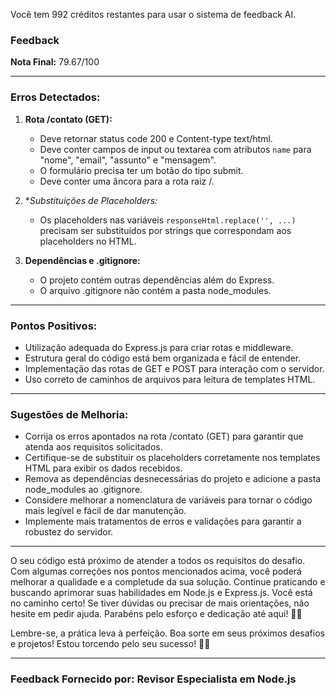 Você tem 992 créditos restantes para usar o sistema de feedback AI.
### Feedback

**Nota Final:** 79.67/100

---

### Erros Detectados:
1. **Rota /contato (GET):**
   - Deve retornar status code 200 e Content-type text/html.
   - Deve conter campos de input ou textarea com atributos `name` para "nome", "email", "assunto" e "mensagem".
   - O formulário precisa ter um botão do tipo submit.
   - Deve conter uma âncora para a rota raiz /.

2. **Substituições de Placeholders:*
   - Os placeholders nas variáveis `responseHtml.replace('', ...)` precisam ser substituídos por strings que correspondam aos placeholders no HTML.

3. **Dependências e .gitignore:**
   - O projeto contém outras dependências além do Express.
   - O arquivo .gitignore não contém a pasta node_modules.

---

### Pontos Positivos:
- Utilização adequada do Express.js para criar rotas e middleware.
- Estrutura geral do código está bem organizada e fácil de entender.
- Implementação das rotas de GET e POST para interação com o servidor.
- Uso correto de caminhos de arquivos para leitura de templates HTML.

---

### Sugestões de Melhoria:
- Corrija os erros apontados na rota /contato (GET) para garantir que atenda aos requisitos solicitados.
- Certifique-se de substituir os placeholders corretamente nos templates HTML para exibir os dados recebidos.
- Remova as dependências desnecessárias do projeto e adicione a pasta node_modules ao .gitignore.
- Considere melhorar a nomenclatura de variáveis para tornar o código mais legível e fácil de dar manutenção.
- Implemente mais tratamentos de erros e validações para garantir a robustez do servidor.

---

O seu código está próximo de atender a todos os requisitos do desafio. Com algumas correções nos pontos mencionados acima, você poderá melhorar a qualidade e a completude da sua solução. Continue praticando e buscando aprimorar suas habilidades em Node.js e Express.js. Você está no caminho certo! Se tiver dúvidas ou precisar de mais orientações, não hesite em pedir ajuda. Parabéns pelo esforço e dedicação até aqui! 👏🚀

Lembre-se, a prática leva à perfeição. Boa sorte em seus próximos desafios e projetos! Estou torcendo pelo seu sucesso! 💪✨

--- 

### Feedback Fornecido por: Revisor Especialista em Node.js
